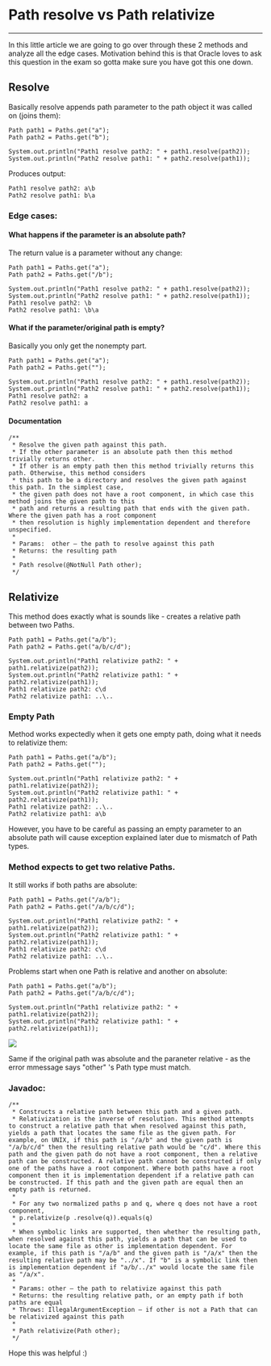 # Path resolve vs Path relativize

---

In this little article we are going to go over through these 2 methods and analyze all the edge cases. 
Motivation behind this is that Oracle loves to ask this question in the exam so gotta make sure you have got 
this one down.

## Resolve
Basically resolve appends path parameter to the path object it was called on (joins them):

```
Path path1 = Paths.get("a");
Path path2 = Paths.get("b");

System.out.println("Path1 resolve path2: " + path1.resolve(path2));
System.out.println("Path2 resolve path1: " + path2.resolve(path1));
```

Produces output:
```
Path1 resolve path2: a\b
Path2 resolve path1: b\a
```

### Edge cases:
#### What happens if the parameter is an absolute path?
The return value is a parameter without any change:

```
Path path1 = Paths.get("a");
Path path2 = Paths.get("/b");

System.out.println("Path1 resolve path2: " + path1.resolve(path2));
System.out.println("Path2 resolve path1: " + path2.resolve(path1));
Path1 resolve path2: \b
Path2 resolve path1: \b\a
```

#### What if the parameter/original path is empty?
Basically you only get the nonempty part.
```
Path path1 = Paths.get("a");
Path path2 = Paths.get("");

System.out.println("Path1 resolve path2: " + path1.resolve(path2));
System.out.println("Path2 resolve path1: " + path2.resolve(path1));
Path1 resolve path2: a
Path2 resolve path1: a
```

#### Documentation
```
/**
 * Resolve the given path against this path.
 * If the other parameter is an absolute path then this method trivially returns other. 
 * If other is an empty path then this method trivially returns this path. Otherwise, this method considers 
 * this path to be a directory and resolves the given path against this path. In the simplest case, 
 * the given path does not have a root component, in which case this method joins the given path to this 
 * path and returns a resulting path that ends with the given path. Where the given path has a root component 
 * then resolution is highly implementation dependent and therefore unspecified.
 * 
 * Params:  other – the path to resolve against this path
 * Returns: the resulting path
 * 
 * Path resolve(@NotNull Path other);
 */
```

## Relativize
This method does exactly what is sounds like - creates a relative path between two Paths.

```
Path path1 = Paths.get("a/b");
Path path2 = Paths.get("a/b/c/d");

System.out.println("Path1 relativize path2: " + path1.relativize(path2));
System.out.println("Path2 relativize path1: " + path2.relativize(path1));
Path1 relativize path2: c\d
Path2 relativize path1: ..\..
```

### Empty Path
Method works expectedly when it gets one empty path, doing what it needs to relativize them:

```
Path path1 = Paths.get("a/b");
Path path2 = Paths.get("");

System.out.println("Path1 relativize path2: " + path1.relativize(path2));
System.out.println("Path2 relativize path1: " + path2.relativize(path1));
Path1 relativize path2: ..\..
Path2 relativize path1: a\b
```
However, you have to be careful as passing an empty parameter to an absolute path will cause exception 
explained later due to mismatch of Path types.

### Method expects to get two relative Paths.
It still works if both paths are absolute:
```
Path path1 = Paths.get("/a/b");
Path path2 = Paths.get("/a/b/c/d");

System.out.println("Path1 relativize path2: " + path1.relativize(path2));
System.out.println("Path2 relativize path1: " + path2.relativize(path1));
Path1 relativize path2: c\d
Path2 relativize path1: ..\..
```

Problems start when one Path is relative and another on absolute:

```
Path path1 = Paths.get("a/b");
Path path2 = Paths.get("/a/b/c/d");

System.out.println("Path1 relativize path2: " + path1.relativize(path2));
System.out.println("Path2 relativize path1: " + path2.relativize(path1));
```
<img src="assets/images/relativize_exception.png">

Same if the original path was absolute and the paraneter relative - as the error mmessage says "other" 's Path type must match.

### Javadoc:
```
/**
 * Constructs a relative path between this path and a given path.
 * Relativization is the inverse of resolution. This method attempts to construct a relative path that when resolved against this path, yields a path that locates the same file as the given path. For example, on UNIX, if this path is "/a/b" and the given path is "/a/b/c/d" then the resulting relative path would be "c/d". Where this path and the given path do not have a root component, then a relative path can be constructed. A relative path cannot be constructed if only one of the paths have a root component. Where both paths have a root component then it is implementation dependent if a relative path can be constructed. If this path and the given path are equal then an empty path is returned.
 * 
 * For any two normalized paths p and q, where q does not have a root component,
 * p.relativize(p .resolve(q)).equals(q)
 * 
 * When symbolic links are supported, then whether the resulting path, when resolved against this path, yields a path that can be used to locate the same file as other is implementation dependent. For example, if this path is "/a/b" and the given path is "/a/x" then the resulting relative path may be "../x". If "b" is a symbolic link then is implementation dependent if "a/b/../x" would locate the same file as "/a/x".
 * 
 * Params: other – the path to relativize against this path
 * Returns: the resulting relative path, or an empty path if both paths are equal
 * Throws: IllegalArgumentException – if other is not a Path that can be relativized against this path
 * 
 * Path relativize(Path other);
 */
```
Hope this was helpful :)
